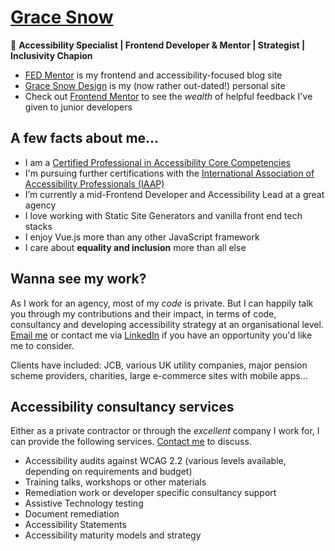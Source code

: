 # [Grace Snow](https://fedmentor.dev/about/)

🌈 **Accessibility Specialist | Frontend Developer & Mentor | Strategist | Inclusivity Chapion**

- [FED Mentor](https://fedmentor.dev) is my frontend and accessibility-focused blog site
- [Grace Snow Design](https://gracesnowdesign.co.uk) is my (now rather out-dated!) personal site
- Check out [Frontend Mentor](https://www.frontendmentor.io/profile/grace-snow) to see the _wealth_ of helpful feedback I've given to junior developers

## A few facts about me...

- I am a [Certified Professional in Accessibility Core Competencies](https://www.accessibilityassociation.org/s/certified-professional)
- I'm pursuing further certifications with the [International Association of Accessibility Professionals (IAAP)](https://www.accessibilityassociation.org) 
- I’m currently a mid-Frontend Developer and Accessibility Lead at a great agency
- I love working with Static Site Generators and vanilla front end tech stacks
- I enjoy Vue.js more than any other JavaScript framework
- I care about **equality and inclusion** more than all else

## Wanna see my work?

As I work for an agency, most of my _code_ is private. But I can happily talk you through my contributions and their impact, in terms of code, consultancy and developing accessibility strategy at an organisational level. [Email me](mailto:gracesnowdesign@gmail.com) or contact me via [LinkedIn](https://www.linkedin.com/in/gracesnow/) if you have an opportunity you'd like me to consider.

Clients have included: JCB, various UK utility companies, major pension scheme providers, charities, large e-commerce sites with mobile apps...

## Accessibility consultancy services

Either as a private contractor or through the _excellent_ company I work for, I can provide the following services. [Contact me](mailto:gracesnowdesign@gmail.com) to discuss.

- Accessibility audits against WCAG 2.2 (various levels available, depending on requirements and budget)
- Training talks, workshops or other materials
- Remediation work or developer specific consultancy support
- Assistive Technology testing 
- Document remediation 
- Accessibility Statements 
- Accessibility maturity models and strategy
